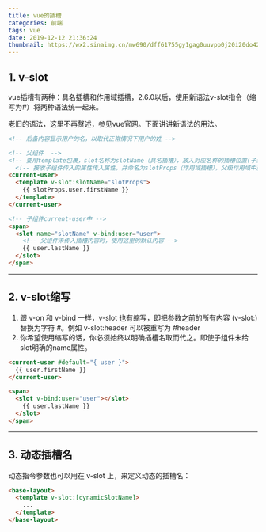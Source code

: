 ```yaml
---
title: vue的插槽
categories: 前端
tags: vue
date: 2019-12-12 21:36:24
thumbnail: https://wx2.sinaimg.cn/mw690/dff61755gy1gag0uuvpp0j20i20do42c.jpg
---
```



## 1. v-slot
vue插槽有两种：具名插槽和作用域插槽，2.6.0以后，使用新语法v-slot指令（缩写为#）将两种语法统一起来。

老旧的语法，这里不再赘述，参见vue官网。下面讲讲新语法的用法。

<!-- more --> 

```html
<!-- 后备内容显示用户的名，以取代正常情况下用户的姓 -->

<!-- 父组件  -->
<!-- 要用template包裹，slot名称为slotName（具名插槽），放入对应名称的插槽位置(子组件未给name属性，父组件写default）； -->
  <!-- 接收子组件传入的属性传入属性，并命名为slotProps（作用域插槽），父级作用域中就可以使用子组件中传入的属性。（这里父级接收时可以使用解构语法） -->
<current-user>
  <template v-slot:slotName="slotProps">
    {{ slotProps.user.firstName }}
  </template>
</current-user>
```

```html
<!-- 子组件current-user中 -->
<span>
  <slot name="slotName" v-bind:user="user">
    <!-- 父组件未传入插槽内容时，使用这里的默认内容 -->
    {{ user.lastName }}
  </slot>
</span>
```

***

## 2. v-slot缩写
1. 跟 v-on 和 v-bind 一样，v-slot 也有缩写，即把参数之前的所有内容 (v-slot:) 替换为字符 #。例如 v-slot:header 可以被重写为 #header
2. 你希望使用缩写的话，你必须始终以明确插槽名取而代之。即使子组件未给slot明确的name属性。
```html
<current-user #default="{ user }">
  {{ user.firstName }}
</current-user>
```

```html
<span>
  <slot v-bind:user="user"></slot>
    {{ user.lastName }}
  </slot>
</span>
```

***

## 3. 动态插槽名
动态指令参数也可以用在 v-slot 上，来定义动态的插槽名：
```html
<base-layout>
  <template v-slot:[dynamicSlotName]>
    ...
  </template>
</base-layout>
```
